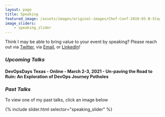 ```yaml
---
layout: page
title: Speaking
featured_image: /assets/images/original-images/Chef-Conf-2019-05-B-Stage-058.jpg
image_sliders: 
    - speaking_slider
---
```

Think I may be able to bring value to your event by speaking? Please reach out via [Twitter](https://twitter.com/bnwoods2008), via [Email](mailto:brittany.woods@hey.com), or [LinkedIn](https://www.linkedin.com/in/bnwoods)!

### _Upcoming Talks_

#### DevOpsDays Texas - Online - March 2-3, 2021 - Un-paving the Road to Ruin: An Exploration of DevOps Journey Potholes


### _Past Talks_
To view one of my past talks, click an image below

{% include slider.html selector="speaking_slider" %}
